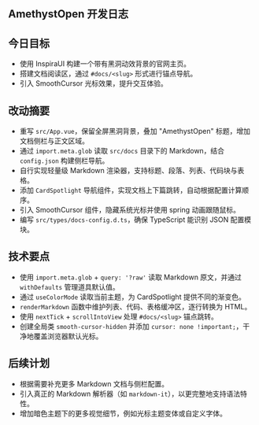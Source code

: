 ## AmethystOpen 开发日志

## 今日目标
- 使用 InspiraUI 构建一个带有黑洞动效背景的官网主页。
- 搭建文档阅读区，通过 `#docs/<slug>` 形式进行锚点导航。
- 引入 SmoothCursor 光标效果，提升交互体验。

## 改动摘要
- 重写 `src/App.vue`，保留全屏黑洞背景，叠加 "AmethystOpen" 标题，增加文档侧栏与正文区域。
- 通过 `import.meta.glob` 读取 `src/docs` 目录下的 Markdown，结合 `config.json` 构建侧栏导航。
- 自行实现轻量级 Markdown 渲染器，支持标题、段落、列表、代码块与表格。
- 添加 `CardSpotlight` 导航组件，实现文档上下篇跳转，自动根据配置计算顺序。
- 引入 SmoothCursor 组件，隐藏系统光标并使用 spring 动画跟随鼠标。
- 编写 `src/types/docs-config.d.ts`，确保 TypeScript 能识别 JSON 配置模块。

## 技术要点
- 使用 `import.meta.glob` + `query: '?raw'` 读取 Markdown 原文，并通过 `withDefaults` 管理道具默认值。
- 通过 `useColorMode` 读取当前主题，为 CardSpotlight 提供不同的渐变色。
- `renderMarkdown` 函数中维护列表、代码、表格缓冲区，逐行转换为 HTML。
- 使用 `nextTick` + `scrollIntoView` 处理 `#docs/<slug>` 锚点跳转。
- 创建全局类 `smooth-cursor-hidden` 并添加 `cursor: none !important;`，干净地覆盖浏览器默认光标。

## 后续计划
- 根据需要补充更多 Markdown 文档与侧栏配置。
- 引入真正的 Markdown 解析器（如 `markdown-it`），以更完整地支持语法特性。
- 增加暗色主题下的更多视觉细节，例如光标主题变体或自定义字体。
